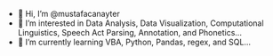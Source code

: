 - 👋 Hi, I’m @mustafacanayter
- 👀 I’m interested in Data Analysis, Data Visualization, Computational Linguistics, Speech Act Parsing, Annotation, and Phonetics...
- 📕 I’m currently learning VBA, Python, Pandas, regex, and SQL...

<!---
mustafacanayter/mustafacanayter is a ✨ special ✨ repository because its `README.md` (this file) appears on your GitHub profile.
You can click the Preview link to take a look at your changes.
--->
